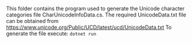 This folder contains the program used to generate the Unicode character categories file CharUnicodeInfoData.cs.
The required UnicodeData.txt file can be obtained from https://www.unicode.org/Public/UCD/latest/ucd/UnicodeData.txt
To generate the file execute: `dotnet run`

